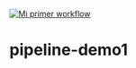 [![Mi primer workflow](https://github.com/oayras/pipeline-multirepos/actions/workflows/blank.yml/badge.svg?branch=main)](https://github.com/oayras/pipeline-multirepos/actions/workflows/blank.yml)

# pipeline-demo1
